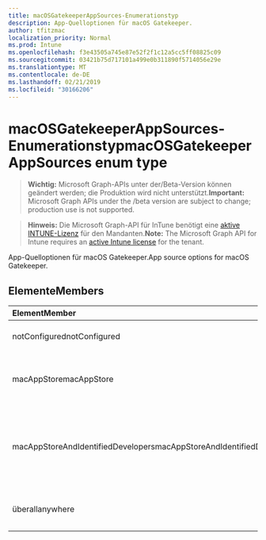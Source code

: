 ```yaml
---
title: macOSGatekeeperAppSources-Enumerationstyp
description: App-Quelloptionen für macOS Gatekeeper.
author: tfitzmac
localization_priority: Normal
ms.prod: Intune
ms.openlocfilehash: f3e43505a745e87e52f2f1c12a5cc5ff08825c09
ms.sourcegitcommit: 03421b75d717101a499e0b311890f5714056e29e
ms.translationtype: MT
ms.contentlocale: de-DE
ms.lasthandoff: 02/21/2019
ms.locfileid: "30166206"
---
```

# <a name="macosgatekeeperappsources-enum-type"></a><span data-ttu-id="0d114-103">macOSGatekeeperAppSources-Enumerationstyp</span><span class="sxs-lookup"><span data-stu-id="0d114-103">macOSGatekeeperAppSources enum type</span></span>

> <span data-ttu-id="0d114-104">**Wichtig:** Microsoft Graph-APIs unter der/Beta-Version können geändert werden; die Produktion wird nicht unterstützt.</span><span class="sxs-lookup"><span data-stu-id="0d114-104">**Important:** Microsoft Graph APIs under the /beta version are subject to change; production use is not supported.</span></span>

> <span data-ttu-id="0d114-105">**Hinweis:** Die Microsoft Graph-API für InTune benötigt eine [aktive INTUNE-Lizenz](https://go.microsoft.com/fwlink/?linkid=839381) für den Mandanten.</span><span class="sxs-lookup"><span data-stu-id="0d114-105">**Note:** The Microsoft Graph API for Intune requires an [active Intune license](https://go.microsoft.com/fwlink/?linkid=839381) for the tenant.</span></span>

<span data-ttu-id="0d114-106">App-Quelloptionen für macOS Gatekeeper.</span><span class="sxs-lookup"><span data-stu-id="0d114-106">App source options for macOS Gatekeeper.</span></span>

## <a name="members"></a><span data-ttu-id="0d114-107">Elemente</span><span class="sxs-lookup"><span data-stu-id="0d114-107">Members</span></span>
|<span data-ttu-id="0d114-108">Element</span><span class="sxs-lookup"><span data-stu-id="0d114-108">Member</span></span>|<span data-ttu-id="0d114-109">Wert</span><span class="sxs-lookup"><span data-stu-id="0d114-109">Value</span></span>|<span data-ttu-id="0d114-110">Beschreibung</span><span class="sxs-lookup"><span data-stu-id="0d114-110">Description</span></span>|
|:---|:---|:---|
|<span data-ttu-id="0d114-111">notConfigured</span><span class="sxs-lookup"><span data-stu-id="0d114-111">notConfigured</span></span>|<span data-ttu-id="0d114-112">0</span><span class="sxs-lookup"><span data-stu-id="0d114-112">0</span></span>|<span data-ttu-id="0d114-113">Geräte-Standardwert, keine Absicht.</span><span class="sxs-lookup"><span data-stu-id="0d114-113">Device default value, no intent.</span></span>|
|<span data-ttu-id="0d114-114">macAppStore</span><span class="sxs-lookup"><span data-stu-id="0d114-114">macAppStore</span></span>|<span data-ttu-id="0d114-115">1</span><span class="sxs-lookup"><span data-stu-id="0d114-115">1</span></span>|<span data-ttu-id="0d114-116">Nur apps aus dem Mac AppStore können ausgeführt werden.</span><span class="sxs-lookup"><span data-stu-id="0d114-116">Only apps from the Mac AppStore can be run.</span></span>|
|<span data-ttu-id="0d114-117">macAppStoreAndIdentifiedDevelopers</span><span class="sxs-lookup"><span data-stu-id="0d114-117">macAppStoreAndIdentifiedDevelopers</span></span>|<span data-ttu-id="0d114-118">2</span><span class="sxs-lookup"><span data-stu-id="0d114-118">2</span></span>|<span data-ttu-id="0d114-119">Nur apps aus dem Mac AppStore und die identifizierten Entwickler können ausgeführt werden.</span><span class="sxs-lookup"><span data-stu-id="0d114-119">Only apps from the Mac AppStore and identified developers can be run.</span></span>|
|<span data-ttu-id="0d114-120">überall</span><span class="sxs-lookup"><span data-stu-id="0d114-120">anywhere</span></span>|<span data-ttu-id="0d114-121">3</span><span class="sxs-lookup"><span data-stu-id="0d114-121">3</span></span>|<span data-ttu-id="0d114-122">Apps von überall aus können ausgeführt werden.</span><span class="sxs-lookup"><span data-stu-id="0d114-122">Apps from anywhere can be run.</span></span>|




